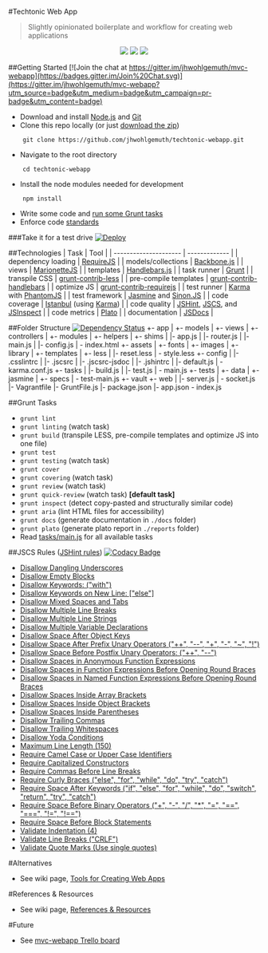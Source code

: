#Techtonic Web App

> Slightly opinionated boilerplate and workflow for creating web applications

<div align="center">
<a href="https://travis-ci.org/jhwohlgemuth/mvc-webapp"><img src="https://travis-ci.org/jhwohlgemuth/techtonic-webapp.svg?branch=master"></img></a>
<a href="https://travis-ci.org/"><img src="../images/assets/images/travis.png"></img></a>
<a href="https://coveralls.io/r/jhwohlgemuth/mvc-webapp?branch=master"><img src="https://coveralls.io/repos/jhwohlgemuth/techtonic-webapp/badge.svg?branch=master"></img></a>
</div>

##Getting Started [![Join the chat at https://gitter.im/jhwohlgemuth/mvc-webapp](https://badges.gitter.im/Join%20Chat.svg)](https://gitter.im/jhwohlgemuth/mvc-webapp?utm_source=badge&utm_medium=badge&utm_campaign=pr-badge&utm_content=badge)
- Download and install [Node.js](https://nodejs.org/download/) and [Git](https://git-scm.com/downloads)
- Clone this repo locally (or just [download the zip](https://github.com/jhwohlgemuth/techtonic-webapp/archive/master.zip))
```shell
    git clone https://github.com/jhwohlgemuth/techtonic-webapp.git
```
- Navigate to the root directory
```shell
    cd techtonic-webapp
```  
- Install the node modules needed for development
```shell
    npm install
```
- Write some code and [run some Grunt tasks](#grunt-tasks)
- Enforce code [standards](#jscs-rules-jshint-rules)

###Take it for a test drive
[![Deploy](https://www.herokucdn.com/deploy/button.png)](https://heroku.com/deploy)

##Technologies
| Task                  | Tool          |
| --------------------- | ------------- |
| dependency loading    | [RequireJS](./app/config.js) |
| models/collections    | [Backbone.js](http://backbonejs.org/) |
| views                 | [MarionetteJS](http://marionettejs.com/) |
| templates             | [Handlebars.js](http://handlebarsjs.com/) |
| task runner           | [Grunt](./Gruntfile.js)     |
| transpile CSS         | [grunt-contrib-less](https://github.com/gruntjs/grunt-contrib-less) |
| pre-compile templates | [grunt-contrib-handlebars](https://github.com/gruntjs/grunt-contrib-handlebars) |
| optimize JS           | [grunt-contrib-requirejs](https://github.com/gruntjs/grunt-contrib-requirejs) |
| test runner           | [Karma](./.config/karma.conf.js) with [PhantomJS](./package.json#L59) |
| test framework        | [Jasmine](./tests/jasmine/specs) and [Sinon.JS](http://sinonjs.org/) |
| code coverage         | [Istanbul](./package.json#L57) (using [Karma](./.config/karma.conf.js)) |
| code quality          | [JSHint](./.config/.jshintrc), [JSCS](./.config/.jscsrc), and [JSInspect](https://github.com/danielstjules/jsinspect) |
| code metrics          | [Plato](https://github.com/es-analysis/plato) |
| documentation         | [JSDocs](http://usejsdoc.org/) |

##Folder Structure [![Dependency Status](https://www.versioneye.com/user/projects/5599b71261663400220000c6/badge.svg?style=flat)](https://www.versioneye.com/user/projects/5599b71261663400220000c6)
    +- app
    |   +- models
    |   +- views
    |   +- controllers
    |   +- modules
    |   +- helpers
    |   +- shims
    |   |- app.js
    |   |- router.js
    |   |- main.js
    |   |- config.js
    |   \- index.html
    +- assets
    |   +- fonts
    |   +- images
    |   +- library
    |   +- templates
    |   +- less
    |       |- reset.less
    |       \- style.less
    +- config
    |   |- .csslintrc
    |   |- .jscsrc
    |   |- .jscsrc-jsdoc
    |   |- .jshintrc
    |   |- default.js
    |   \- karma.conf.js
    +- tasks
    |   |- build.js
    |   |- test.js
    |   \- main.js
    +- tests
    |   +- data
    |   +- jasmine
    |       +- specs
    |   \- test-main.js
    +- vault
    +- web
    |   |- server.js
    |   \- socket.js
    |- Vagrantfile
    |- GruntFile.js
    |- package.json
    |- app.json
    \- index.js
     
##Grunt Tasks
- ```grunt lint```
- ```grunt linting``` (watch task)
- ```grunt build``` (transpile LESS, pre-compile templates and optimize JS into one file)
- ```grunt test```
- ```grunt testing``` (watch task)
- ```grunt cover```
- ```grunt covering``` (watch task)
- ```grunt review``` (watch task)
- ```grunt quick-review``` (watch task) **[default task]**
- ```grunt inspect``` (detect copy-pasted and structurally similar code)
- ```grunt aria``` (lint HTML files for accessibility)
- ```grunt docs``` (generate documentation in ```./docs``` folder)
- ```grunt plato``` (generate plato report in ```./reports``` folder)
- Read [tasks/main.js](tasks/main.js) for all available tasks

##JSCS Rules ([JSHint rules](.config/.jshintrc))&nbsp;[![Codacy Badge](https://www.codacy.com/project/badge/ad62e9c79c2c4e4191da03109602c0c2)](https://www.codacy.com/app/jhwohlgemuth/mvc-webapp)
 - [Disallow Dangling Underscores](http://jscs.info/rule/disallowDanglingUnderscores.html)
 - [Disallow Empty Blocks](http://jscs.info/rule/disallowEmptyBlocks.html)
 - [Disallow Keywords: ("with")](http://jscs.info/rule/disallowKeywords.html)
 - [Disallow Keywords on New Line: ["else"]](http://jscs.info/rule/disallowKeywordsOnNewLine.html)
 - [Disallow Mixed Spaces and Tabs](http://jscs.info/rule/disallowMixedSpacesAndTabs.html)
 - [Disallow Multiple Line Breaks](http://jscs.info/rule/disallowMultipleLineBreaks.html)
 - [Disallow Multiple Line Strings](http://jscs.info/rule/disallowMultipleLineStrings.html)
 - [Disallow Multiple Variable Declarations](http://jscs.info/rule/disallowMultipleVarDecl.html)
 - [Disallow Space After Object Keys](http://jscs.info/rule/disallowSpaceAfterObjectKeys.html)
 - [Disallow Space After Prefix Unary Operators ("++", "--", "+", "-", "~", "!")](http://jscs.info/rule/disallowSpaceAfterPrefixUnaryOperators.html)
 - [Disallow Space Before Postfix Unary Operators: ("++", "--")](http://jscs.info/rule/disallowSpaceBeforePostfixUnaryOperators.html)
 - [Disallow Spaces in Anonymous Function Expressions](http://jscs.info/rule/disallowSpacesInAnonymousFunctionExpression.html)
 - [Disallow Spaces in Function Expressions Before Opening Round Braces](http://jscs.info/rule/disallowSpacesInFunctionDeclaration.html)
 - [Disallow Spaces in Named Function Expressions Before Opening Round Braces](http://jscs.info/rule/disallowSpacesInNamedFunctionExpression.html)
 - [Disallow Spaces Inside Array Brackets](http://jscs.info/rule/disallowSpacesInsideArrayBrackets.html)
 - [Disallow Spaces Inside Object Brackets](http://jscs.info/rule/disallowSpacesInsideObjectBrackets.html)
 - [Disallow Spaces Inside Parentheses](http://jscs.info/rule/disallowSpacesInsideParentheses.html)
 - [Disallow Trailing Commas](http://jscs.info/rule/disallowTrailingComma.html)
 - [Disallow Trailing Whitespaces](http://jscs.info/rule/disallowTrailingWhitespace.html)
 - [Disallow Yoda Conditions](http://jscs.info/rule/disallowYodaConditions.html)
 - [Maximum Line Length (150)](http://jscs.info/rule/maximumLineLength.html)
 - [Require Camel Case or Upper Case Identifiers](http://jscs.info/rule/requireCamelCaseOrUpperCaseIdentifiers.html)
 - [Require Capitalized Constructors](http://jscs.info/rule/requireCapitalizedConstructors.html)
 - [Require Commas Before Line Breaks](http://jscs.info/rule/requireCommaBeforeLineBreak.html)
 - [Require Curly Braces ("else", "for", "while", "do", "try", "catch")](http://jscs.info/rule/requireCurlyBraces.html)
 - [Require Space After Keywords ("if", "else", "for", "while", "do", "switch", "return", "try", "catch")](http://jscs.info/rule/requireSpaceAfterKeywords.html)
 - [Require Space Before Binary Operators ("+", "-", "/", "*", "=", "==", "===", "!=", "!==")](http://jscs.info/rule/requireSpaceAfterBinaryOperators.html)
 - [Require Space Before Block Statements](http://jscs.info/rule/requireSpaceBeforeBlockStatements.html)
 - [Validate Indentation (4)](http://jscs.info/rule/validateIndentation.html)
 - [Validate Line Breaks ("CRLF")](http://jscs.info/rule/validateLineBreaks.html)
 - [Validate Quote Marks (Use single quotes)](http://jscs.info/rule/validateQuoteMarks.html)

#Alternatives
- See wiki page, [Tools for Creating Web Apps](https://github.com/jhwohlgemuth/techtonic/wiki/Tools-for-Creating-Web-Apps)

#References & Resources
- See wiki page, [References & Resources](https://github.com/jhwohlgemuth/techtonic/wiki/References-&-Resources)

#Future
- See [mvc-webapp Trello board](https://trello.com/b/KjS1Fp2I/mvc-webapp)